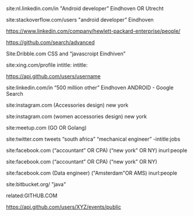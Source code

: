 
site:nl.linkedin.com/in "Android developer” Eindhoven OR Utrecht 

site:stackoverflow.com/users "android developer” Eindhoven

https://www.linkedin.com/company/hewlett-packard-enterprise/people/

https://github.com/search/advanced

Site:Dribble.com CSS and “javascroipt Eindhiven”

site:xing.com/profile intitle:<job title> intitle:<company> <keywords> 

https://api.github.com/users/username

site:linkedin.com/in “500 million other” Eindhoven ANDROID - Google Search

site:instagram.com (Accessories design)  new york

site:instagram.com (women accessories design) new york

site:meetup.com (GO OR Golang)

site:twitter.com tweets “south africa” “mechanical engineer” -intitle:jobs

site:facebook.com (“accountant” OR CPA) (“new york” OR NY) inurl:people

site:facebook.com (“accountant” OR CPA) (“new york” OR NY)

site:facebook.com (Data engineer) ("Amsterdam"OR AMS) inurl:people

site:bitbucket.org/ "java"

related:GITHUB.COM

https://api.github.com/users/XYZ/events/public
